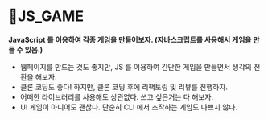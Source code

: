 # 🚀JS_GAME

**JavaScript 를 이용하여 각종 게임을 만들어보자. (자바스크립트를 사용해서 게임을 만들 수 있음.)**

* 웹페이지를 만드는 것도 좋지만, JS 를 이용하여 간단한 게임을 만들면서 생각의 전환을 해보자.
* 클론 코딩도 좋다! 하지만, 클론 코딩 후에 리팩토링 및 리뷰를 진행하자.
* 어떠한 라이브러리를 사용해도 상관없다. 쓰고 싶은거는 다 해보자.
* UI 게임이 아니어도 괜찮다. 단순히 CLI 에서 조작하는 게임도 나쁘지 않다.
